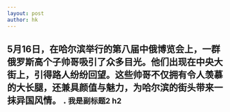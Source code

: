```yaml
---
layout: post
author: hk
---
```


<h2>5月16日，在哈尔滨举行的第八届中俄博览会上，一群俄罗斯高个子帅哥吸引了众多目光。他们出现在中央大街上，引得路人纷纷回望。这些帅哥不仅拥有令人羡慕的大长腿，还兼具颜值与魅力，为哈尔滨的街头带来一抹异国风情。
. <small>我是副标题2 h2</small></h2>
